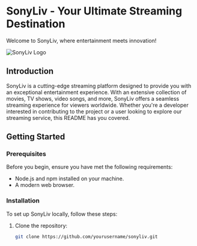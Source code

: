# SonyLiv - Your Ultimate Streaming Destination

Welcome to SonyLiv, where entertainment meets innovation!

![SonyLiv Logo](link-to-logo-image.png)

## Introduction

SonyLiv is a cutting-edge streaming platform designed to provide you with an exceptional entertainment experience. With an extensive collection of movies, TV shows, video songs, and more, SonyLiv offers a seamless streaming experience for viewers worldwide. Whether you're a developer interested in contributing to the project or a user looking to explore our streaming service, this README has you covered.

## Getting Started

### Prerequisites

Before you begin, ensure you have met the following requirements:

- Node.js and npm installed on your machine.
- A modern web browser.

### Installation

To set up SonyLiv locally, follow these steps:

1. Clone the repository:

   ```bash
   git clone https://github.com/yourusername/sonyliv.git







